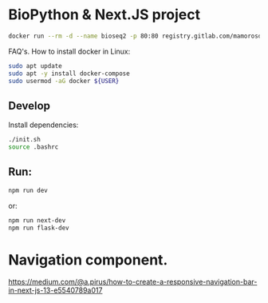 # BioPython & Next.JS project

```sh
docker run --rm -d --name bioseq2 -p 80:80 registry.gitlab.com/mamorosdev/m14-uf2-bioseq-2
```

FAQ's. How to install docker in Linux:

```sh
sudo apt update
sudo apt -y install docker-compose
sudo usermod -aG docker ${USER}
```

## Develop

Install dependencies:

```sh
./init.sh
source .bashrc
```

## Run:

```sh
npm run dev
```

or:

```sh
npm run next-dev
npm run flask-dev
```

# Navigation component.

https://medium.com/@a.pirus/how-to-create-a-responsive-navigation-bar-in-next-js-13-e5540789a017
